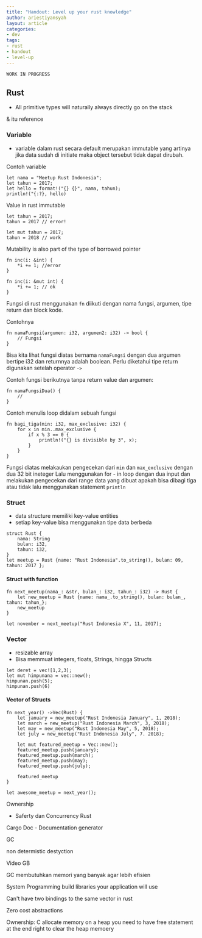 ```yaml
---
title: "Handout: Level up your rust knowledge"
author: ariestiyansyah
layout: article
categories:
- dev
tags:
- rust
- handout
- level-up
---
```


`WORK IN PROGRESS`

## Rust

- All primitive types will naturally always directly go on the stack

& itu reference


### Variable

- variable dalam rust secara default merupakan immutable yang artinya jika data sudah di initiate maka object tersebut tidak dapat dirubah.

Contoh variable
```
let nama = "Meetup Rust Indonesia";
let tahun = 2017;
let hello = format!("{} {}", nama, tahun);
println!("{:?}, hello)
```
Value in rust immutable

```
let tahun = 2017;
tahun = 2017 // error!

let mut tahun = 2017;
tahun = 2018 // work
```

Mutability is also part of the type of borrowed pointer 

```
fn inc(i: &int) {
    *i += 1; //error
}

fn inc(i: &mut int) {
    *i += 1; // ok
}
```

Fungsi di rust menggunakan `fn` diikuti dengan nama fungsi, argumen, tipe return dan block kode.

Contohnya

```
fn namaFungsi(argumen: i32, argumen2: i32) -> bool {
    // Fungsi
}
```

Bisa kita lihat fungsi diatas bernama `namaFungsi` dengan dua argumen bertipe i32 dan returnnya adalah boolean. Perlu diketahui tipe return digunakan setelah operator `->`

Contoh fungsi berikutnya tanpa return value dan argumen:

```
fn namaFungsiDua() {
    // 
}
```

Contoh menulis loop didalam sebuah fungsi

```
fn bagi_tiga(min: i32, max_exclusive: i32) {
    for x in min..max_exclusive {
        if x % 3 == 0 {
            println!("{} is divisible by 3", x);
        }
    }
}
```

Fungsi diatas melakaukan pengecekan dari `min` dan `max_exclusive` dengan dua 32 bit ineteger Lalu menggunakan for - in loop dengan dua input dan melakukan pengecekan dari range data yang dibuat apakah bisa dibagi tiga atau tidak lalu menggunakan statement `println`

### Struct

- data structure memiliki key-value entities
- setiap key-value bisa menggunakan tipe data berbeda

```
struct Rust {
    nama: String
    bulan: i32,
    tahun: i32,
}
let meetup = Rust {name: "Rust Indonesia".to_string(), bulan: 09, tahun: 2017 };
```

#### Struct with function

```
fn next_meetup(nama_: &str, bulan_: i32, tahun_: i32) -> Rust {
    let new_meetup = Rust {name: nama_.to_string(), bulan: bulan_, tahun: tahun_};
    new_meetup
}

let november = next_meetup("Rust Indonesia X", 11, 2017);
```

### Vector

- resizable array
- Bisa memmuat integers, floats, Strings, hingga Structs 

```
let deret = vec![1,2,3];
let mut himpunana = vec::new();
himpunan.push(5);
himpunan.push(6)
```

#### Vector of Structs

```
fn next_year() ->Vec(Rust) {
    let january = new_meetup("Rust Indonesia January", 1, 2018);
    let march = new_meetup("Rust Indonesia March", 3, 2018);
    let may = new_meetup("Rust Indonesia May", 5, 2018);
    let july = new_meetup("Rust Indonesia July", 7. 2018);

    let mut featured_meetup = Vec::new();
    featured_meetup.push(january);
    featured_meetup.push(march);
    featured_meetup.push(may);
    featured_meetup.push(july);

    featured_meetup
}

let awesome_meetup = next_year();
```

Ownership

- Saferty dan Concurrency Rust


Cargo Doc - Documentation generator 


GC

non determistic destyction

Video GB

GC membutuhkan memori yang banyak agar lebih efisien

System Programming build libraries your application will use

Can't have two bindings to the same vector in rust

Zero cost abstractions

Ownership: C allocate memory on a heap you need to have free statement at the end right to clear the heap memoery